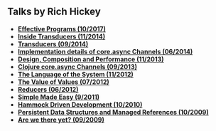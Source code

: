 Talks by Rich Hickey
--------------------

* **[Effective Programs (10/2017)](EffectivePrograms.md)**
* **[Inside Transducers (11/2014)](InsideTransducers.md)**
* **[Transducers (09/2014)](Transducers.md)**
* **[Implementation details of core.async Channels (06/2014)](ImplementationDetails.md)**
* **[Design, Composition and Performance (11/2013)](DesignCompositionPerformance.md)**
* **[Clojure core.async Channels (09/2013)](CoreAsync.md)**
* **[The Language of the System (11/2012)](LanguageSystem.md)**
* **[The Value of Values (07/2012)](ValueOfValues.md)**
* **[Reducers (06/2012)](Reducers.md)**
* **[Simple Made Easy (9/2011)](SimpleMadeEasy.md)**
* **[Hammock Driven Development (10/2010)](HammockDrivenDev.md)**
* **[Persistent Data Structures and Managed References (10/2009)](PersistentDataStructure.md)**
* **[Are we there yet? (09/2009)](AreWeThereYet.md)**
